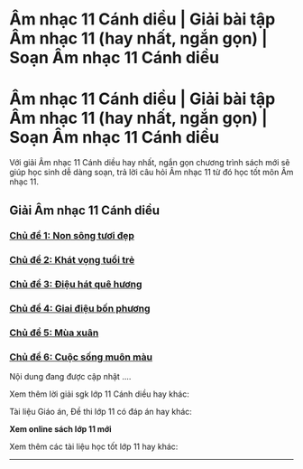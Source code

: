 # Âm nhạc 11 Cánh diều | Giải bài tập Âm nhạc 11 (hay nhất, ngắn gọn) | Soạn Âm nhạc 11 Cánh diều

# Âm nhạc 11 Cánh diều | Giải bài tập Âm nhạc 11 (hay nhất, ngắn gọn) | Soạn Âm nhạc 11 Cánh diều

Với giải Âm nhạc 11 Cánh diều hay nhất, ngắn gọn chương trình sách mới sẽ giúp học sinh dễ dàng soạn, trả lời câu hỏi Âm nhạc 11 từ đó học tốt môn Âm nhạc 11.

## Giải Âm nhạc 11 Cánh diều

### [**Chủ đề 1: Non sông tươi đẹp**](https://vietjack.com/am-nhac-11-cd/chu-de-1-non-song-tuoi-dep.jsp)

### [**Chủ đề 2: Khát vọng tuổi trẻ**](https://vietjack.com/am-nhac-11-cd/chu-de-2-khat-vong-tuoi-tre.jsp)

### [**Chủ đề 3: Điệu hát quê hương**](https://vietjack.com/am-nhac-11-cd/chu-de-3-dieu-hat-que-huong.jsp)

### [**Chủ đề 4: Giai điệu bốn phương**](https://vietjack.com/am-nhac-11-cd/chu-de-4-giai-dieu-bon-phuong.jsp)

### [**Chủ đề 5: Mùa xuân**](https://vietjack.com/am-nhac-11-cd/chu-de-5-mua-xuan.jsp)

### [**Chủ đề 6: Cuộc sống muôn màu**](https://vietjack.com/am-nhac-11-cd/chu-de-6-cuoc-song-muon-mau.jsp)

Nội dung đang được cập nhật ....

Xem thêm lời giải sgk lớp 11 Cánh diều hay khác:

Tài liệu Giáo án, Đề thi lớp 11 có đáp án hay khác:

**Xem online sách lớp 11 mới**

Xem thêm các tài liệu học tốt lớp 11 hay khác:

* * *
